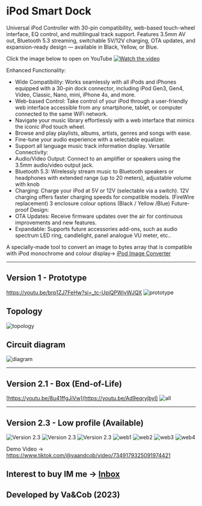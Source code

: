 # iPod Smart Dock

Universal iPod Controller with 30-pin compatibility, web-based touch-wheel interface, EQ control, and multilingual track support. Features 3.5mm AV out, Bluetooth 5.3 streaming, switchable 5V/12V charging, OTA updates, and expansion-ready design — available in Black, Yellow, or Blue.

Click the image below to open on YouTube
[![Watch the video](https://img.youtube.com/vi/9AMtOfmdr1U/maxresdefault.jpg)](https://www.youtube.com/watch?v=9AMtOfmdr1U)

Enhanced Functionality:
-  Wide Compatibility: Works seamlessly with all iPods and iPhones equipped with a 30-pin dock connector, including iPod Gen3, Gen4, Video, Classic, Nano, mini, iPhone 4s, and more.
- Web-based Control: Take control of your iPod through a user-friendly web interface accessible from any smartphone, tablet, or computer connected to the same WiFi network.
- Navigate your music library effortlessly with a web interface that mimics the iconic iPod touch wheel.
- Browse and play playlists, albums, artists, genres and songs with ease.
- Fine-tune your audio experience with a selectable equalizer.
- Support all language music track information display.
Versatile Connectivity:
- Audio/Video Output: Connect to an amplifier or speakers using the 3.5mm audio/video output jack.
- Bluetooth 5.3: Wirelessly stream music to Bluetooth speakers or headphones with extended range (up to 20 meters), adjustable volume with knob
- Charging: Charge your iPod at 5V or 12V (selectable via a switch). 12V charging offers faster charging speeds for compatible models. (FireWire replacement)
3 enclosure colour options  (Black / Yellow /Blue)
Future-proof Design:
- OTA Updates: Receive firmware updates over the air for continuous improvements and new features.
- Expandable: Supports future accessories add-ons, such as audio spectrum LED ring, candlelight, panel analogue VU meter, etc..

A specially-made tool to convert an image to bytes array that is compatible with iPod monochrome and colour display-> 
[iPod Image Converter](https://vaandcob.github.io/firmware/tools/iPodImageConverter.html)

---
## Version 1 - Prototype
https://youtu.be/brp1ZJ7FeHw?si=_tc-UpiQPWjvWJQX
![prototype](https://github.com/VaAndCob/iPod-Smart-Dock-V1/blob/main/public/%E2%80%8Eprototype1.%E2%80%8E001.jpeg)

## Topology
![topology](https://github.com/VaAndCob/iPod-Smart-Dock-V1/blob/main/public/topology.jpg)

## Circuit diagram
![diagram](https://github.com/VaAndCob/iPod-Smart-Dock-V1/blob/main/public/prototpe.png)

---
## Version 2.1 - Box (End-of-Life)
[https://youtu.be/8u41ffgJiVw](https://youtu.be/Ad9eqryjbyI)
![all](https://github.com/VaAndCob/iPod-Smart-Dock-V1/blob/main/public/all1.jpg)

---
## Version 2.3 - Low profile (Available)
![Version 2.3](https://github.com/VaAndCob/iPod-Smart-Dock-V1/blob/main/public/v3_1.jpg)
![Version 2.3](https://github.com/VaAndCob/iPod-Smart-Dock-V1/blob/main/public/v3_2.jpg)
![Version 2.3](https://github.com/VaAndCob/iPod-Smart-Dock-V1/blob/main/public/v3_3.jpg)
![web1](https://github.com/VaAndCob/iPod-Smart-Dock-V1/blob/main/public/web1.jpg)
![web2](https://github.com/VaAndCob/iPod-Smart-Dock-V1/blob/main/public/web2.jpg)
![web3](https://github.com/VaAndCob/iPod-Smart-Dock-V1/blob/main/public/web3.jpg)
![web4](https://github.com/VaAndCob/iPod-Smart-Dock-V1/blob/main/public/web4.jpg)

Demo Video -> https://www.tiktok.com/@vaandcob/video/7349179325091974421

## Interest to buy IM me -> [Inbox](https://www.facebook.com/VaAndCob)

## Developed by Va&Cob (2023)